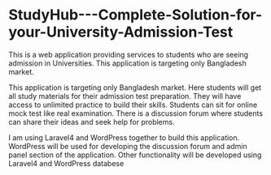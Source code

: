 StudyHub---Complete-Solution-for-your-University-Admission-Test
===============================================================

This is a web application providing services to students who are seeing admission in Universities. This application is targeting only Bangladesh market.

This application is targeting only Bangladesh market. Here students will get all study materials for their admission test preparation. They will have access to unlimited practice to build their skills. Students can sit for online mock test like real examination. There is a discussion forum where students can share their ideas and seek help for problems.

I am using Laravel4 and WordPress together to build this application. WordPress will be used for developing the discussion forum and admin panel section of the application. Other functionality will be developed using Laravel4 and WordPress databese
